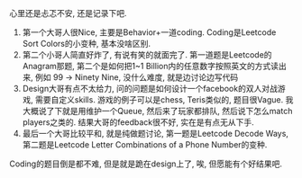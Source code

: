心里还是忐忑不安, 还是记录下吧.

1. 第一个大哥人很Nice, 主要是Behavior+一道coding. Coding是Leetcode Sort Colors的小变种, 基本没啥区别.
2. 第二个小哥人简直好炸了, 有说有笑的就面完了. 第一道题是Leetcode的Anagram那题, 第二个是如何把1~1 Billion内的任意数字按照英文的方式读出来, 例如 99 -> Ninety Nine, 没什么难度, 就是边讨论边写代码
3. Design大哥有点不太给力, 问的问题是如何设计一个facebook的双人对战游戏, 需要自定义skills. 游戏的例子可以是chess, Teris类似的, 题目很Vague. 我大概说了下就是用维护一个Queue, 然后来了玩家都排队, 然后说下怎么match players之类的. 结果大哥的feedback很不好, 实在是有点无从下手.
4. 最后一个大哥比较平和, 就是纯做题讨论, 第一题是Leetcode Decode Ways, 第二题是Leetcode Letter Combinations of a Phone Number的变种.

Coding的题目倒是都不难, 但是就是跪在design上了, 唉, 但愿能有个好结果吧.
